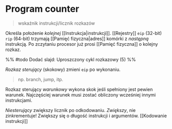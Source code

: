 # Program counter
> wskaźnik instrukcji/licznik rozkazów

Określa położenie *kolejnej* [[Instrukcja|instrukcji]].
[[Rejestry]] `eip` (32-bit) `rip` (64-bit) trzymają [[Pamięć fizyczna|adres]] komórki z *następną* instrukcją.
Po zczytaniu procesor już prosi [[Pamięć fizyczna]] o kolejny rozkaz.

%%
#todo Dodać slajd: Uproszczony cykl rozkazowy (5)
%%

*Rozkaz sterujący* (skokowy) zmieni `eip` po wykonaniu.
> np. branch, jump, itp.

Rozkaz sterujący *warunkowy* wykona skok jeśli spełniony jest pewien warunek. Najczęściej warunek musi zostać obliczony wcześniej innymi instrukcjami. 

*Niesterujący* zwiększy licznik po odkodowaniu.
*Zwiększy*, nie zinkrementuje! Zwiększy się o długość instrukcji i argumentów. [[Kodowanie instrukcji]]